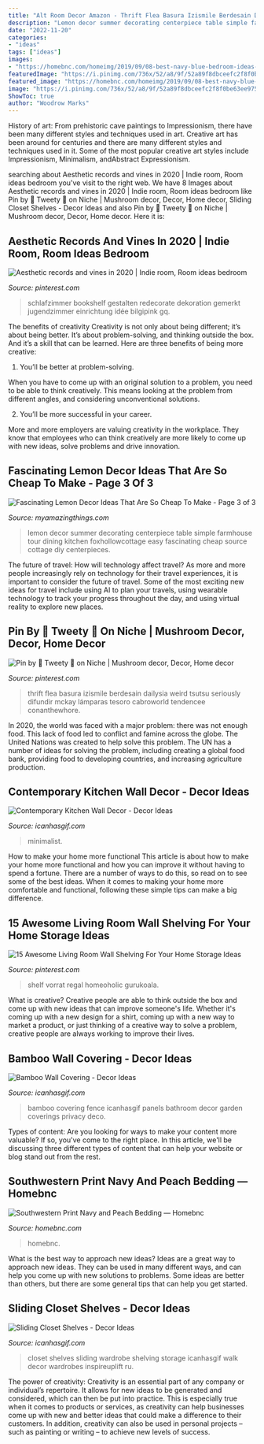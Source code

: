 ```yaml
---
title: "Alt Room Decor Amazon - Thrift Flea Basura Izismile Berdesain Dailysia Weird Tsutsu Seriously Difundir Mckay Lámparas Tesoro Cabroworld Tendencee Conanthewhore"
description: "Lemon decor summer decorating centerpiece table simple farmhouse tour dining kitchen foxhollowcottage easy fascinating cheap source cottage diy centerpieces"
date: "2022-11-20"
categories:
- "ideas"
tags: ["ideas"]
images:
- "https://homebnc.com/homeimg/2019/09/08-best-navy-blue-bedroom-ideas-designs-homebnc.jpeg"
featuredImage: "https://i.pinimg.com/736x/52/a8/9f/52a89f8dbceefc2f8f0be63ee9758c51.jpg"
featured_image: "https://homebnc.com/homeimg/2019/09/08-best-navy-blue-bedroom-ideas-designs-homebnc.jpeg"
image: "https://i.pinimg.com/736x/52/a8/9f/52a89f8dbceefc2f8f0be63ee9758c51.jpg"
ShowToc: true
author: "Woodrow Marks"
---
```



History of art: From prehistoric cave paintings to Impressionism, there have been many different styles and techniques used in art.
Creative art has been around for centuries and there are many different styles and techniques used in it. Some of the most popular creative art styles include Impressionism, Minimalism, andAbstract Expressionism.

	

		
searching about Aesthetic records and vines in 2020 | Indie room, Room ideas bedroom you've visit to the right web. We have 8 Images about Aesthetic records and vines in 2020 | Indie room, Room ideas bedroom like Pin by 🌷 Tweety 🌷 on Niche | Mushroom decor, Decor, Home decor, Sliding Closet Shelves - Decor Ideas and also Pin by 🌷 Tweety 🌷 on Niche | Mushroom decor, Decor, Home decor. Here it is:
		
    
## Aesthetic Records And Vines In 2020 | Indie Room, Room Ideas Bedroom

<img loading=lazy src="https://i.pinimg.com/736x/52/a8/9f/52a89f8dbceefc2f8f0be63ee9758c51.jpg" onerror="this.onerror=null;this.src='https://tse3.mm.bing.net/th?id=OIP.Rr8BwFjDgFkHsne2DLjqnwHaOt&amp;pid=15.1';" alt="Aesthetic records and vines in 2020 | Indie room, Room ideas bedroom">

_Source: pinterest.com_

>schlafzimmer bookshelf gestalten redecorate dekoration gemerkt jugendzimmer einrichtung idée bilgipink gq. 

	

The benefits of creativity
Creativity is not only about being different; it’s about being better. It’s about problem-solving, and thinking outside the box. And it’s a skill that can be learned. Here are three benefits of being more creative:
1. You’ll be better at problem-solving.

When you have to come up with an original solution to a problem, you need to be able to think creatively. This means looking at the problem from different angles, and considering unconventional solutions.

2. You’ll be more successful in your career.

More and more employers are valuing creativity in the workplace. They know that employees who can think creatively are more likely to come up with new ideas, solve problems and drive innovation.

    
## Fascinating Lemon Decor Ideas That Are So Cheap To Make - Page 3 Of 3

<img loading=lazy src="https://myamazingthings.com/wp-content/uploads/2018/03/lemon-decor-13-.jpg" onerror="this.onerror=null;this.src='https://tse1.mm.bing.net/th?id=OIP.sXV6D3B7YU3yynJJDlbZ9QHaLI&amp;pid=15.1';" alt="Fascinating Lemon Decor Ideas That Are So Cheap To Make - Page 3 of 3">

_Source: myamazingthings.com_

>lemon decor summer decorating centerpiece table simple farmhouse tour dining kitchen foxhollowcottage easy fascinating cheap source cottage diy centerpieces. 

	

The future of travel: How will technology affect travel?
As more and more people increasingly rely on technology for their travel experiences, it is important to consider the future of travel. Some of the most exciting new ideas for travel include using AI to plan your travels, using wearable technology to track your progress throughout the day, and using virtual reality to explore new places.

    
## Pin By 🌷 Tweety 🌷 On Niche | Mushroom Decor, Decor, Home Decor

<img loading=lazy src="https://i.pinimg.com/736x/9e/28/06/9e2806b093b1e845488d745cf0d2cdab.jpg" onerror="this.onerror=null;this.src='https://tse3.mm.bing.net/th?id=OIP.7R0-0Xuy_tXYQO3PxdvW1gHaJ5&amp;pid=15.1';" alt="Pin by 🌷 Tweety 🌷 on Niche | Mushroom decor, Decor, Home decor">

_Source: pinterest.com_

>thrift flea basura izismile berdesain dailysia weird tsutsu seriously difundir mckay lámparas tesoro cabroworld tendencee conanthewhore. 

	

In 2020, the world was faced with a major problem: there was not enough food. This lack of food led to conflict and famine across the globe. The United Nations was created to help solve this problem. The UN has a number of ideas for solving the problem, including creating a global food bank, providing food to developing countries, and increasing agriculture production.

    
## Contemporary Kitchen Wall Decor - Decor Ideas

<img loading=lazy src="https://www.icanhasgif.com/wp-content/uploads/2015/01/Contemporary-Kitchen-Wall-Decor.jpg" onerror="this.onerror=null;this.src='https://tse1.mm.bing.net/th?id=OIP.YtWp8EpwI7qUfDpxVAf9_gHaFi&amp;pid=15.1';" alt="Contemporary Kitchen Wall Decor - Decor Ideas">

_Source: icanhasgif.com_

>minimalist. 

	

How to make your home more functional
This article is about how to make your home more functional and how you can improve it without having to spend a fortune. There are a number of ways to do this, so read on to see some of the best ideas. When it comes to making your home more comfortable and functional, following these simple tips can make a big difference.

    
## 15 Awesome Living Room Wall Shelving For Your Home Storage Ideas

<img loading=lazy src="https://i.pinimg.com/736x/69/53/d4/6953d43bcd26f97d542e605b1a65563b.jpg" onerror="this.onerror=null;this.src='https://tse1.mm.bing.net/th?id=OIP.06tmLcuQjfwpun_Yxr_9cQHaLH&amp;pid=15.1';" alt="15 Awesome Living Room Wall Shelving For Your Home Storage Ideas">

_Source: pinterest.com_

>shelf vorrat regal homeoholic gurukoala. 

	

What is creative?
Creative people are able to think outside the box and come up with new ideas that can improve someone's life. Whether it's coming up with a new design for a shirt, coming up with a new way to market a product, or just thinking of a creative way to solve a problem, creative people are always working to improve their lives.

    
## Bamboo Wall Covering - Decor Ideas

<img loading=lazy src="https://www.icanhasgif.com/wp-content/uploads/2015/12/Bamboo-Wall-Covering.jpg" onerror="this.onerror=null;this.src='https://tse2.mm.bing.net/th?id=OIP.eQbsuEj41ZewiLOthqUrgwHaFj&amp;pid=15.1';" alt="Bamboo Wall Covering - Decor Ideas">

_Source: icanhasgif.com_

>bamboo covering fence icanhasgif panels bathroom decor garden coverings privacy deco. 

	

Types of content:
Are you looking for ways to make your content more valuable? If so, you've come to the right place. In this article, we'll be discussing three different types of content that can help your website or blog stand out from the rest.

    
## Southwestern Print Navy And Peach Bedding — Homebnc

<img loading=lazy src="https://homebnc.com/homeimg/2019/09/08-best-navy-blue-bedroom-ideas-designs-homebnc.jpeg" onerror="this.onerror=null;this.src='https://tse4.mm.bing.net/th?id=OIP.7KBSQTJS7pVXpD_aULFM-wHaLW&amp;pid=15.1';" alt="Southwestern Print Navy and Peach Bedding — Homebnc">

_Source: homebnc.com_

>homebnc. 

	

What is the best way to approach new ideas?
Ideas are a great way to approach new ideas. They can be used in many different ways, and can help you come up with new solutions to problems. Some ideas are better than others, but there are some general tips that can help you get started.

    
## Sliding Closet Shelves - Decor Ideas

<img loading=lazy src="https://www.icanhasgif.com/wp-content/uploads/2016/05/Sliding-Closet-Shelves.jpg" onerror="this.onerror=null;this.src='https://tse4.mm.bing.net/th?id=OIP.hJXc17k4JUnii1KHAkemVQHaKw&amp;pid=15.1';" alt="Sliding Closet Shelves - Decor Ideas">

_Source: icanhasgif.com_

>closet shelves sliding wardrobe shelving storage icanhasgif walk decor wardrobes inspireuplift ru. 

	

The power of creativity:
Creativity is an essential part of any company or individual’s repertoire. It allows for new ideas to be generated and considered, which can then be put into practice. This is especially true when it comes to products or services, as creativity can help businesses come up with new and better ideas that could make a difference to their customers. In addition, creativity can also be used in personal projects – such as painting or writing – to achieve new levels of success.

